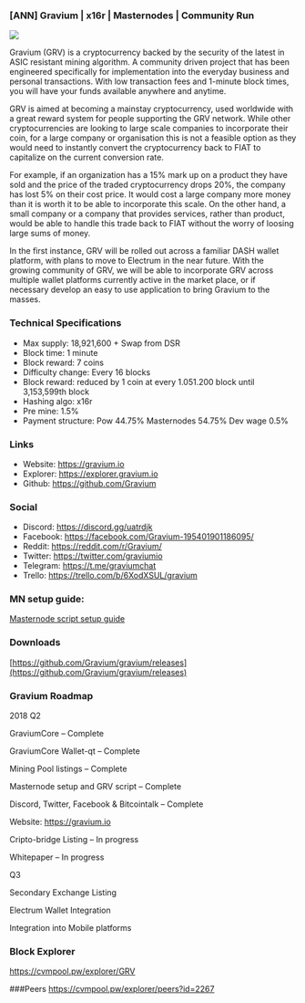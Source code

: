 ### [ANN] Gravium | x16r | Masternodes | Community Run 


![](https://i.imgur.com/fD3dmPB.png)

Gravium (GRV) is a cryptocurrency backed by the security of the latest in ASIC resistant mining algorithm. A community driven project that has been engineered specifically for implementation into the everyday business and personal transactions. With low transaction fees and 1-minute block times, you will have your funds available anywhere and anytime.



GRV is aimed at becoming a mainstay cryptocurrency, used worldwide with a great reward system for people supporting the GRV network. While other cryptocurrencies are looking to large scale companies to incorporate their coin, for a large company or organisation this is not a feasible option as they would need to instantly convert the cryptocurrency back to FIAT to capitalize on the current conversion rate.

For example, if an organization has a 15% mark up on a product they have sold and the price of the traded cryptocurrency drops 20%, the company has lost 5% on their cost price. It would cost a large company more money than it is worth it to be able to incorporate this scale. On the other hand, a small company or a company that provides services, rather than product, would be able to handle this trade back to FIAT without the worry of loosing large sums of money.



In the first instance, GRV will be rolled out across a familiar DASH wallet platform, with plans to move to Electrum in the near future. With the growing community of GRV, we will be able to incorporate GRV across multiple wallet platforms currently active in the market place, or if necessary develop an easy to use application to bring Gravium to the masses.

### Technical Specifications

- Max supply: 18,921,600 + Swap from DSR
- Block time: 1 minute
- Block reward: 7 coins
- Difficulty change: Every 16 blocks
- Block reward: reduced by 1 coin at every 1.051.200 block until 3,153,599th block
- Hashing algo: x16r
- Pre mine: 1.5%
- Payment structure: Pow 44.75% Masternodes 54.75% Dev wage 0.5%

### Links

- Website: https://gravium.io
- Explorer: https://explorer.gravium.io
- Github: https://github.com/Gravium 


### Social

- Discord: https://discord.gg/uatrdjk
- Facebook: https://facebook.com/Gravium-195401901186095/
- Reddit: https://reddit.com/r/Gravium/
- Twitter: https://twitter.com/graviumio
- Telegram: https://t.me/graviumchat
- Trello: https://trello.com/b/6XodXSUL/gravium

### MN setup guide:

[Masternode script setup guide](https://docs.google.com/document/d/1TNXbccH5wIG2r6ALWXKvTOyMU9UV_oZTuN9f6QsyZtA/edit)

### Downloads

[https://github.com/Gravium/gravium/releases](https://github.com/Gravium/gravium/releases)

### Gravium Roadmap

2018
Q2

GraviumCore – Complete

GraviumCore Wallet-qt – Complete

Mining Pool listings – Complete

Masternode setup and GRV script – Complete

Discord, Twitter, Facebook & Bitcointalk – Complete

Website: https://gravium.io

Cripto-bridge Listing – In progress

Whitepaper – In progress

Q3

Secondary Exchange Listing

Electrum Wallet Integration

Integration into Mobile platforms

### Block Explorer
https://cvmpool.pw/explorer/GRV

###Peers
https://cvmpool.pw/explorer/peers?id=2267